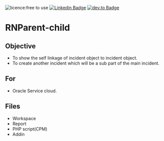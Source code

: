 ![licence:free to use](https://img.shields.io/badge/licence-free--to--use-blue)  [![Linkedin Badge](https://img.shields.io/badge/-gurpreetsingh89-blue?style=flat&logo=Linkedin&logoColor=white&link=https://www.linkedin.com/in/gurpreetsingh89/)](https://www.linkedin.com/in/gurpreetsingh89/)  [![dev.to Badge](https://img.shields.io/badge/-@gurpreetsingh-000000?style=flat&labelColor=000000&logo=dev.to&link=https://dev.to/gurpreetsingh)](https://dev.to/gurpreetsingh) 

# RNParent-child

## Objective 
- To show the self linkage of incident object to incident object.
- To create another incident which will be a sub part of the main incident.

## For
- Oracle Service cloud.

## Files
- Workspace
- Report
- PHP script(CPM)
- Addin
   
